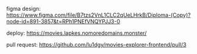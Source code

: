 figma design: https://www.figma.com/file/B7tzs2VnL1CLC2qUeLHrkB/Diploma-(Copy)?node-id=891-3857&t=RPh1PNEfVNQYPJJ3-0

deploy: https://movies.lapkes.nomoredomains.monster/

pull request: https://github.com/lu1dgy/movies-explorer-frontend/pull/3
